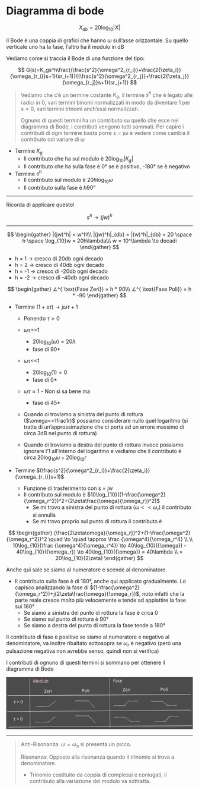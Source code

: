 # Diagramma di bode
$$
X_{db}=20\log_{10}|X|
$$

Il Bode è una coppia di grafici che hanno $\omega$ sull’asse orizzontale. Su quello verticale uno ha la fase, l’altro ha il modulo in dB

Vediamo come si traccia il Bode di una funzione del tipo:

$$
G(s)=K_gs^h\frac{(\frac{s^2}{\omega^2_{r_i}}+\frac{2{\zeta_i}}{\omega_{r_i}}s+1)(sr_i+1)}{(\frac{s^2}{\omega^2_{r_j}}+\frac{2{\zeta_j}}{\omega_{r_j}}s+1)(sr_j+1)}
$$

<aside>

>Vediamo che c’è un termine costante $K_g$, il termine $s^h$ che è legato alle radici in 0, vari termini binomi normalizzati in modo da diventare 1 per $s=0$, vari termini trinomi anch’essi normalizzati.
>
>Ognuno di questi termini ha un contributo su quello che esce nel diagramma di Bode, i contributi vengono tutti sommati. Per capire i contributi di ogni termine basta porre $s=j\omega$ e vedere come cambia il contributo col variare di $\omega$

</aside>

- Termine $K_g$
    - Il contributo che ha sul modulo è $20\log_{10}|K_g|$
    - Il contributo che ha sulla fase è 0° se è positivo, -180° se è negativo
- Termine $s^h$
    - Il contributo sul modulo è $20h\log_{10}\omega$
    - Il contributo sulla fase è $h 90°$

---

Ricorda di applicare questo!

$$
s^h \to (jw)^h
$$

---

$$
\begin{gather}
|(jw)^h| = w^h\\\
|(jw)^h|_{db} = |(w)^h|_{db} = 20 \space h \space \log_{10}w = 20h\lambda\\\
w = 10^\lambda \to decadi
\end{gather}
$$

- h =  1  → cresco di 20db ogni decado
- h =  2  → cresco di 40db ogni decado
- h = -1 → cresco di -20db ogni decado
- h = -2 → cresco di -40db ogni decado

$$
\begin{gather}
∠^{ \text{Fase Zeri}} = h * 90\\\
∠^{ \text{Fase Poli}} = h * -90
\end{gather}
$$

- Termine $(1+s\tau) \to j \omega \tau +1$
    
  
    
    - Ponendo $\tau > 0$
    
    
  
    
    - $\omega\tau$>>1
        - $20\log_{10}(\omega)= 20\lambda$
        - fase di 90*
    - $\omega\tau$<<1
        - $20\log_{10}(1)= 0$
        - fase di 0*
    - $\omega\tau \approx 1$ - Non si sa bene ma
        - fase di 45*
        
    - Quando ci troviamo a sinistra del punto di rottura ($\omega<<\frac1r)$ possiamo considerare nullo quel logaritmo (si tratta di un’approssimazione che ci porta ad un errore massimo di circa 3dB nel punto di rottura)
    - Quando ci troviamo a destra del punto di rottura invece possiamo ignorare l’1 all’interno del logaritmo e vediamo che il contributo è circa $20\log_{10}\omega+20\log_{10}r$
    
- Termine $(\frac{s^2}{\omega^2_{r_i}}+\frac{2{\zeta_i}}{\omega_{r_i}}s+1)$
    - Funzione di trasferimento con s = jw
    - Il contributo sul modulo è $10\log_{10}((1-\frac{\omega^2}{\omega_r^2})^2+(2\zeta\frac{\omega}{\omega_r})^2)$
        - Se mi trovo a sinistra del punto di rottura ($\omega<<\omega_r$) il contributo si annulla
        - Se mi trovo proprio sul punto di rottura il contributo è
            
$$
\begin{gather}
(\frac{2\zeta\omega}{\omega_r})^2+(1-\frac{\omega^2}{\omega_r^2})^2  
\quad \to \quad
\approx \frac {\omega^4}{\omega_r^4} \\
\\
10\log_{10}(\frac {\omega^4}{\omega_r^4}) 
\to 
40\log_{10}({\omega}) - 40\log_{10}({\omega_r})
\to  40\log_{10}({\omega}) = 40\lambda \\
= 20\log_{10}(2\zeta)
\end{gather}
$$

            
    
  Anche qui sale se siamo al numeratore e scende al denominatore.
    
   - Il contributo sulla fase è di 180°, anche qui applicato gradualmente. Lo capisco analizzando la fase di $(1-\frac{\omega^2}{\omega_r^2})+j(2\zeta\frac{\omega}{\omega_r})$, noto infatti che la parte reale cresce molto più velocemente e tende ad appiattire la fase sui 180°
        - Se siamo a sinistra del punto di rottura la fase è circa 0
        - Se siamo sul punto di rottura è 90°
        - Se siamo a destra del punto di rottura la fase tende a 180°
    
  Il contributo di fase è positivo se siamo al numeratore e negativo al denominatore, va inoltre ribaltato sottosopra se $\omega_r$ è negativo (però una pulsazione negativa non avrebbe senso, quindi non si verifica)
    
  I contributi di ognuno di questi termini si sommano per ottenere il diagramma di Bode
    
  ![contributi](./img/BodeFDA.svg)
  ***
    
  <aside>
    
   > Anti-Risonanza: $\omega = \omega_n$  si presenta un picco.
   > 
   > Risonanza: Opposto alla risonanza quando il trinomio si trova a denominatore.
   > 
   > - Trinomio costituito da coppia di complessi e coniugati, il contributo alla variazione del modulo va sottratta.
    </aside>
